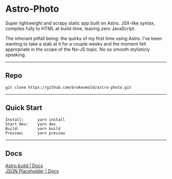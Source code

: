 
# Astro-Photo

Super lightweight and scrapy static app built on Astro.
JSX-like syntax, compiles fully to HTML at build-time, leaving zero JavaScript.

The inherant pitfall being: the quirks of my first time using Astro.
I've been wanting to take a stab at it for a couple weeks and the moment felt appropriate in the scope of the No-JS topic. No so smooth stylisticly speaking.


----

## Repo
```
git clone https://github.com/brokenmold/astro-photo.git
```

----

## Quick Start

```
Install:      yarn install
Start Dev:    yarn dev
Build:        yarn build
Preview:      yarn preview
```

----

## Docs

[Astro.build | Docs](https://docs.astro.build)<br/>
[JSON Placeholder | Docs](https://jsonplaceholder.typicode.com)